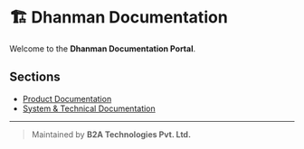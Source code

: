 # 🏗 Dhanman Documentation

Welcome to the **Dhanman Documentation Portal**.

## Sections
- [Product Documentation](Product/)
- [System & Technical Documentation](System/)

---
> Maintained by **B2A Technologies Pvt. Ltd.**
